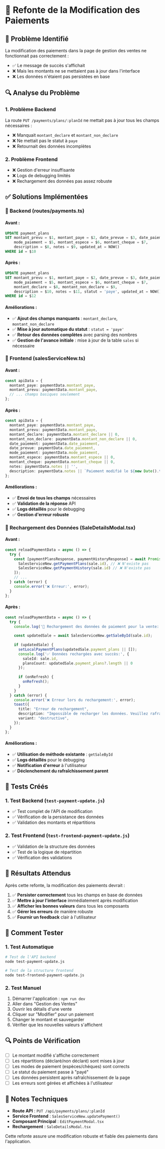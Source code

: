 # 🔧 Refonte de la Modification des Paiements

## 🎯 Problème Identifié

La modification des paiements dans la page de gestion des ventes ne fonctionnait pas correctement :
- ✅ Le message de succès s'affichait
- ❌ Mais les montants ne se mettaient pas à jour dans l'interface
- ❌ Les données n'étaient pas persistées en base

## 🔍 Analyse du Problème

### 1. **Problème Backend**
La route `PUT /payments/plans/:planId` ne mettait pas à jour tous les champs nécessaires :
- ❌ Manquait `montant_declare` et `montant_non_declare`
- ❌ Ne mettait pas le statut à `paye`
- ❌ Retournait des données incomplètes

### 2. **Problème Frontend**
- ❌ Gestion d'erreur insuffisante
- ❌ Logs de debugging limités
- ❌ Rechargement des données pas assez robuste

## ✅ Solutions Implémentées

### 🔧 **Backend (routes/payments.ts)**

#### Avant :
```sql
UPDATE payment_plans
SET montant_prevu = $1, montant_paye = $2, date_prevue = $3, date_paiement = $4,
    mode_paiement = $5, montant_espece = $6, montant_cheque = $7,
    description = $8, notes = $9, updated_at = NOW()
WHERE id = $10
```

#### Après :
```sql
UPDATE payment_plans
SET montant_prevu = $1, montant_paye = $2, date_prevue = $3, date_paiement = $4,
    mode_paiement = $5, montant_espece = $6, montant_cheque = $7,
    montant_declare = $8, montant_non_declare = $9,
    description = $10, notes = $11, statut = 'paye', updated_at = NOW()
WHERE id = $12
```

#### Améliorations :
- ✅ **Ajout des champs manquants** : `montant_declare`, `montant_non_declare`
- ✅ **Mise à jour automatique du statut** : `statut = 'paye'`
- ✅ **Retour des données complètes** avec parsing des nombres
- ✅ **Gestion de l'avance initiale** : mise à jour de la table `sales` si nécessaire

### 🎨 **Frontend (salesServiceNew.ts)**

#### Avant :
```typescript
const apiData = {
  montant_paye: paymentData.montant_paye,
  montant_prevu: paymentData.montant_paye,
  // ... champs basiques seulement
};
```

#### Après :
```typescript
const apiData = {
  montant_paye: paymentData.montant_paye,
  montant_prevu: paymentData.montant_paye,
  montant_declare: paymentData.montant_declare || 0,
  montant_non_declare: paymentData.montant_non_declare || 0,
  date_paiement: paymentData.date_paiement,
  date_prevue: paymentData.date_paiement,
  mode_paiement: paymentData.mode_paiement,
  montant_espece: paymentData.montant_espece || 0,
  montant_cheque: paymentData.montant_cheque || 0,
  notes: paymentData.notes || '',
  description: paymentData.notes || `Paiement modifié le ${new Date().toLocaleDateString()}`
};
```

#### Améliorations :
- ✅ **Envoi de tous les champs** nécessaires
- ✅ **Validation de la réponse** API
- ✅ **Logs détaillés** pour le debugging
- ✅ **Gestion d'erreur robuste**

### 🔄 **Rechargement des Données (SaleDetailsModal.tsx)**

#### Avant :
```typescript
const reloadPaymentData = async () => {
  try {
    const [paymentPlansResponse, paymentHistoryResponse] = await Promise.all([
      SalesServiceNew.getPaymentPlans(sale.id), // ❌ N'existe pas
      SalesServiceNew.getPaymentHistory(sale.id) // ❌ N'existe pas
    ]);
    // ...
  } catch (error) {
    console.error('❌ Erreur:', error);
  }
};
```

#### Après :
```typescript
const reloadPaymentData = async () => {
  try {
    console.log('🔄 Rechargement des données de paiement pour la vente:', sale.id);
    
    const updatedSale = await SalesServiceNew.getSaleById(sale.id);
    
    if (updatedSale) {
      setLocalPaymentPlans(updatedSale.payment_plans || []);
      console.log('✅ Données rechargées avec succès:', {
        saleId: sale.id,
        plansCount: updatedSale.payment_plans?.length || 0
      });
      
      if (onRefresh) {
        onRefresh();
      }
    }
  } catch (error) {
    console.error('❌ Erreur lors du rechargement:', error);
    toast({
      title: "Erreur de rechargement",
      description: "Impossible de recharger les données. Veuillez rafraîchir la page.",
      variant: "destructive",
    });
  }
};
```

#### Améliorations :
- ✅ **Utilisation de méthode existante** : `getSaleById`
- ✅ **Logs détaillés** pour le debugging
- ✅ **Notification d'erreur** à l'utilisateur
- ✅ **Déclenchement du rafraîchissement parent**

## 🧪 Tests Créés

### 1. **Test Backend** (`test-payment-update.js`)
- ✅ Test complet de l'API de modification
- ✅ Vérification de la persistance des données
- ✅ Validation des montants et répartitions

### 2. **Test Frontend** (`test-frontend-payment-update.js`)
- ✅ Validation de la structure des données
- ✅ Test de la logique de répartition
- ✅ Vérification des validations

## 🎯 Résultats Attendus

Après cette refonte, la modification des paiements devrait :

1. ✅ **Persister correctement** tous les champs en base de données
2. ✅ **Mettre à jour l'interface** immédiatement après modification
3. ✅ **Afficher les bonnes valeurs** dans tous les composants
4. ✅ **Gérer les erreurs** de manière robuste
5. ✅ **Fournir un feedback** clair à l'utilisateur

## 🚀 Comment Tester

### 1. **Test Automatique**
```bash
# Test de l'API backend
node test-payment-update.js

# Test de la structure frontend
node test-frontend-payment-update.js
```

### 2. **Test Manuel**
1. Démarrer l'application : `npm run dev`
2. Aller dans "Gestion des Ventes"
3. Ouvrir les détails d'une vente
4. Cliquer sur "Modifier" pour un paiement
5. Changer le montant et sauvegarder
6. Vérifier que les nouvelles valeurs s'affichent

## 🔍 Points de Vérification

- [ ] Le montant modifié s'affiche correctement
- [ ] Les répartitions (déclaré/non déclaré) sont mises à jour
- [ ] Les modes de paiement (espèces/chèques) sont corrects
- [ ] Le statut du paiement passe à "payé"
- [ ] Les données persistent après rafraîchissement de la page
- [ ] Les erreurs sont gérées et affichées à l'utilisateur

## 📝 Notes Techniques

- **Route API** : `PUT /api/payments/plans/:planId`
- **Service Frontend** : `SalesServiceNew.updatePayment()`
- **Composant Principal** : `EditPaymentModal.tsx`
- **Rechargement** : `SaleDetailsModal.tsx`

Cette refonte assure une modification robuste et fiable des paiements dans l'application.
